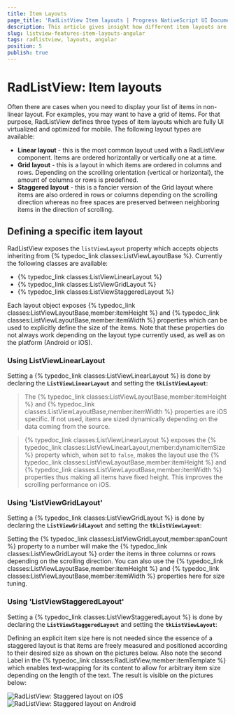 ```yaml
---
title: Item Layouts
page_title: 'RadListView Item layouts | Progress NativeScript UI Documentation'
description: This article gives insight how different item layouts are used with RadListView.
slug: listview-features-item-layouts-angular
tags: radlistview, layouts, angular
position: 5
publish: true
---
```


# RadListView: Item layouts
Often there are cases when you need to display your list of items in non-linear layout. For examples, you may want to have a grid of items. For that purpose, RadListView defines three types of item layouts which are fully UI virtualized and optimized for mobile. The following layout types are available:
- **Linear layout** - this is the most common layout used with a RadListView component. Items are ordered horizontally or vertically one at a time.
- **Grid layout** - this is a layout in which items are ordered in columns and rows. Depending on the scrolling orientation (vertical or horizontal), the amount of columns or rows is predefined.
- **Staggered layout** - this is a fancier version of the Grid layout where items are also ordered in rows or columns depending on the scrolling direction whereas no free spaces are preserved between neighboring items in the direction of scrolling.

## Defining a specific item layout
RadListView exposes the `listViewLayout` property which accepts objects inheriting from {% typedoc_link classes:ListViewLayoutBase %}. Currently the following classes are available:
- {% typedoc_link classes:ListViewLinearLayout %}
- {% typedoc_link classes:ListViewGridLayout %}
- {% typedoc_link classes:ListViewStaggeredLayout %}

Each layout object exposes {% typedoc_link classes:ListViewLayoutBase,member:itemHeight %} and {% typedoc_link classes:ListViewLayoutBase,member:itemWidth %} properties which can be used to explicitly define the size of the items. Note that these properties do not always work depending on the layout type currently used, as well as on the platform (Android or iOS).

### Using ListViewLinearLayout
Setting a {% typedoc_link classes:ListViewLinearLayout %} is done by declaring the **`ListViewLinearLayout`** and setting the **`tkListViewLayout`**:

<snippet id='angular-listview-item-animations-html'/>

> The {% typedoc_link classes:ListViewLayoutBase,member:itemHeight %} and {% typedoc_link classes:ListViewLayoutBase,member:itemWidth %} properties are iOS specific. If not used, items are sized dynamically depending on the data coming from the source.

> {% typedoc_link classes:ListViewLinearLayout %} exposes the {% typedoc_link classes:ListViewLinearLayout,member:dynamicItemSize %} property which, when set to `false`, makes the layout use the {% typedoc_link classes:ListViewLayoutBase,member:itemHeight %} and {% typedoc_link classes:ListViewLayoutBase,member:itemWidth %} properties thus making all items have fixed height. This improves the scrolling performance on iOS.

### Using 'ListViewGridLayout'
Setting a {% typedoc_link classes:ListViewGridLayout %} is done by declaring the **`ListViewGridLayout`** and setting the **`tkListViewLayout`**:

<snippet id='angular-listview-item-layouts-grid'/>

Setting the {% typedoc_link classes:ListViewGridLayout,member:spanCount %} property to a number will make the {% typedoc_link classes:ListViewGridLayout %} order the items in three columns or rows depending on the scrolling direction. You can also use the {% typedoc_link classes:ListViewLayoutBase,member:itemHeight %} and {% typedoc_link classes:ListViewLayoutBase,member:itemWidth %} properties here for size tuning.

### Using 'ListViewStaggeredLayout'
Setting a {% typedoc_link classes:ListViewStaggeredLayout %} is done by declaring the **`ListViewStaggeredLayout`** and setting the **`tkListViewLayout`**:

<snippet id='angular-listview-item-layouts-staggered'/>

Defining an explicit item size here is not needed since the essence of a staggered layout is that items are freely measured and positioned according to their desired size as shown on the pictures below. Also note the second Label in the {% typedoc_link classes:RadListView,member:itemTemplate %} which enables text-wrapping for its content to allow for arbitrary item size depending on the length of the text. The result is visible on the pictures below:

![RadListView: Staggered layout on iOS](/controls/NativeScript/ListView/Images/list-view-item-layouts_1.png "iOS") ![RadListView: Staggered layout on Android](/controls/NativeScript/ListView/Images/list-view-item-layouts_2.png "Android")
